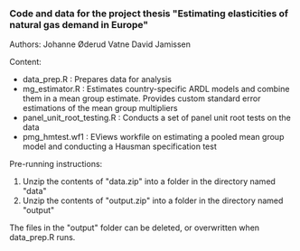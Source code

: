 ### Code and data for the project thesis "Estimating elasticities of natural gas demand in Europe" ###

Authors:
Johanne Øderud Vatne
David Jamissen

Content:
- data_prep.R : Prepares data for analysis
- mg_estimator.R : Estimates country-specific ARDL models and combine them in a mean group estimate. Provides custom standard error estimations of the mean group multipliers
- panel_unit_root_testing.R : Conducts a set of panel unit root tests on the data
- pmg_hmtest.wf1 : EViews workfile on estimating a pooled mean group model and conducting a Hausman specification test

Pre-running instructions:
1. Unzip the contents of "data.zip" into a folder in the directory named "data"
2. Unzip the contents of "output.zip" into a folder in the directory named "output"

The files in the "output" folder can be deleted, or overwritten when data_prep.R runs.
